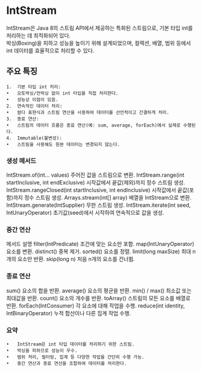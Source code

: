 # IntStream

IntStream은 Java 8의 스트림 API에서 제공하는 특화된 스트림으로, 기본 타입 int를 처리하는 데 최적화되어 있다. <br/> 
박싱(Boxing)을 피하고 성능을 높이기 위해 설계되었으며, 컬렉션, 배열, 범위 등에서 int 데이터를 효율적으로 처리할 수 있다.

## 주요 특징
	1.	기본 타입 int 처리:
	•	오토박싱/언박싱 없이 int 타입을 직접 처리한다.
	•	성능상 이점이 있음.
	2.	연속적인 데이터 처리:
	•	람다 표현식과 스트림 연산을 사용하여 데이터를 선언적이고 간결하게 처리.
	3.	종료 연산:
	•	스트림의 데이터 흐름은 종료 연산(예: sum, average, forEach)에서 실제로 수행된다.
	4.	Immutable(불변성):
	•	스트림을 사용해도 원본 데이터는 변경되지 않는다.



### 생성 메서드

IntStream.of(int... values)	주어진 값을 스트림으로 변환.
IntStream.range(int startInclusive, int endExclusive)	시작값에서 끝값(제외)까지 정수 스트림 생성.
IntStream.rangeClosed(int startInclusive, int endInclusive)	시작값에서 끝값(포함)까지 정수 스트림 생성.
Arrays.stream(int[] array)	배열을 IntStream으로 변환.
IntStream.generate(IntSupplier)	무한 스트림 생성.
IntStream.iterate(int seed, IntUnaryOperator)	초기값(seed)에서 시작하여 연속적으로 값을 생성.


### 중간 연산

메서드	설명
filter(IntPredicate)	조건에 맞는 요소만 포함.
map(IntUnaryOperator)	요소를 변환.
distinct()	중복 제거.
sorted()	요소를 정렬.
limit(long maxSize)	최대 n개의 요소만 반환.
skip(long n)	처음 n개의 요소를 건너뜀.

### 종료 연산

sum()	요소의 합을 반환.
average()	요소의 평균을 반환.
min() / max()	최소값 또는 최대값을 반환.
count()	요소의 개수를 반환.
toArray()	스트림의 모든 요소를 배열로 반환.
forEach(IntConsumer)	각 요소에 대해 작업을 수행.
reduce(int identity, IntBinaryOperator)	누적 합산이나 다른 집계 작업 수행.



### 요약
	•	IntStream은 int 타입 데이터를 처리하기 위한 스트림.
	•	박싱을 피하므로 성능이 우수.
	•	범위 처리, 필터링, 집계 등 다양한 작업을 간단히 수행 가능.
	•	중간 연산과 종료 연산을 조합하여 데이터를 처리한다.